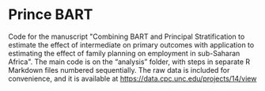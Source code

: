 # Prince BART
Code for the manuscript "Combining BART and Principal Stratification to estimate the effect of intermediate on primary outcomes with application to estimating the effect of family planning on employment in sub-Saharan Africa". The main code is on the “analysis” folder, with steps in separate R Markdown files numbered sequentially.
The raw data is included for convenience, and it is available at https://data.cpc.unc.edu/projects/14/view